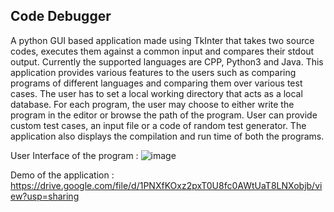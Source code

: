 ## Code Debugger
A python GUI based application made using TkInter that takes two source codes, executes them against a common input and compares their stdout output. 
Currently the supported languages are CPP, Python3 and Java.
This application provides various features to the users such as comparing programs of different languages and comparing them over various test cases.
The user has to set a local working directory that acts as a local database.
For each program, the user may choose to either write the program in the editor or browse the path of the program. 
User can provide custom test cases, an input file or a code of random test generator. 
The application also displays the compilation and run time of both the programs.

User Interface of the program :
![image](https://user-images.githubusercontent.com/44607923/95125711-fe5b6200-0772-11eb-9781-158460046012.png)


Demo of the application : https://drive.google.com/file/d/1PNXfKOxz2pxT0U8fc0AWtUaT8LNXobjb/view?usp=sharing
